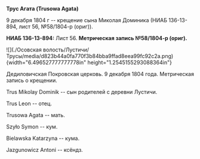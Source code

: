 **Трус Агата (Trusowa Agata)**

9 декабря 1804 г -- крещение сына Миколая Доминика (НИАБ 136-13-894,
лист 56, №58/1804-р (ориг)).

**НИАБ 136-13-894:** Лист 56. **Метрическая запись №58/1804-р (ориг).**

![](./Осовская волость/Лустичи/Трусы/media/d823b44a0fa770f3b84bba9ffad8eea99fc92c2a.png){width="6.496527777777778in"
height="1.2545155293088364in"}

Дедиловичская Покровская церковь. 9 декабря 1804 года. Метрическая
запись о крещении.

Trus Mikolay Dominik -- сын родителей с деревни Лустичи.

Trus Leon -- отец.

Trusowa Agata -- мать.

Szyło Symon -- кум.

Bielawska Katarzyna -- кума.

Jazgunowicz Antoni -- ксёндз.
